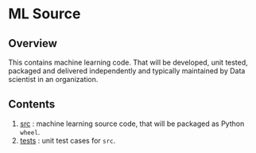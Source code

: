 # ML Source

## Overview

This contains machine learning code. That will be developed, unit tested, packaged and delivered independently and typically maintained by Data scientist in an organization.

## Contents

1. [src](src/) : machine learning source code, that will be packaged as Python `wheel`.
2. [tests](tests/) : unit test cases for `src`.
